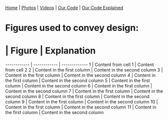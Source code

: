 [Home](https://assumepositiveintentions.github.io/Final/) | [Photos](https://assumepositiveintentions.github.io/Final/photos) | [Videos](https://assumepositiveintentions.github.io/Final/videos) | [Our Code](https://assumepositiveintentions.github.io/Final/code) | [Our Code Explained](https://assumepositiveintentions.github.io/Final/decoded)

# Figures used to convey design:

# | Figure | Explanation
------------ | ------------ | -------------
1 | Content from cell 1 | Content from cell 2
2 | Content in the first column | Content in the second column
3 | Content in the first column | Content in the second column
4 | Content in the first column | Content in the second column
5 | Content in the first column | Content in the second column
6 | Content in the first column | Content in the second column
7 | Content in the first column | Content in the second column
8 | Content in the first column | Content in the second column
9 | Content in the first column | Content in the second column
10 | Content in the first column | Content in the second column
11 | Content in the first column | Content in the second column
